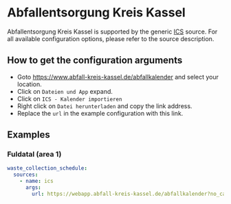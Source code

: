 # Abfallentsorgung Kreis Kassel

Abfallentsorgung Kreis Kassel is supported by the generic [ICS](/doc/source/ics.md) source. For all available configuration options, please refer to the source description.


## How to get the configuration arguments

- Goto <https://www.abfall-kreis-kassel.de/abfallkalender> and select your location.  
- Click on `Dateien und App` expand.
- Click on `ICS - Kalender importieren`
- Right click on `Datei herunterladen` and copy the link address.
- Replace the `url` in the example configuration with this link.

## Examples

### Fuldatal (area 1)

```yaml
waste_collection_schedule:
  sources:
    - name: ics
      args:
        url: https://webapp.abfall-kreis-kassel.de/abfallkalender?no_cache=1&tx_abfallkalender_pi2%5Baction%5D=ical&tx_abfallkalender_pi2%5Bcontroller%5D=Export&cHash=b75e567196581fb1832c0a09b943f2bc&tx_abfallkalender_pi2%5Bcalendar%5D=488&tx_abfallkalender_pi2%5Bfractions%5D=2,6,4,1,7,3,5tx_abfallkalender_pi2%5Breminder%5D=undefined
```
